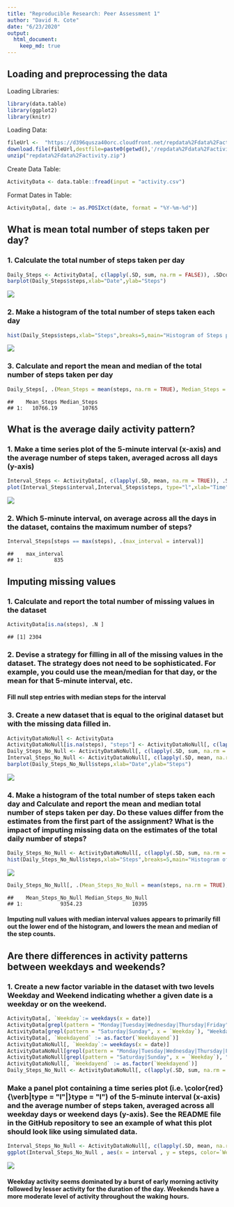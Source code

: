 ```yaml
---
title: "Reproducible Research: Peer Assessment 1"
author: "David R. Cote"
date: "6/23/2020"
output: 
  html_document:
    keep_md: true
---
```


## Loading and preprocessing the data

Loading Libraries:

```r
library(data.table)
library(ggplot2)
library(knitr)
```

Loading Data:

```r
fileUrl <-  "https://d396qusza40orc.cloudfront.net/repdata%2Fdata%2Factivity.zip"
download.file(fileUrl,destfile=paste0(getwd(),'/repdata%2Fdata%2Factivity.zip'), method = "curl")
unzip("repdata%2Fdata%2Factivity.zip")
```

Create Data Table:

```r
ActivityData <- data.table::fread(input = "activity.csv")
```

Format Dates in Table:

```r
ActivityData[, date := as.POSIXct(date, format = "%Y-%m-%d")]
```

## What is mean total number of steps taken per day?

### 1. Calculate the total number of steps taken per day  


```r
Daily_Steps <- ActivityData[, c(lapply(.SD, sum, na.rm = FALSE)), .SDcols = c("steps"), by = .(date)] 
barplot(Daily_Steps$steps,xlab="Date",ylab="Steps")  
```

![](PA1_template_files/dailysteps-1.png)<!-- -->

### 2. Make a histogram of the total number of steps taken each day  


```r
hist(Daily_Steps$steps,xlab="Steps",breaks=5,main="Histogram of Steps per Day")
```

![](dailystepshist-1.png)<!-- -->
  
### 3. Calculate and report the mean and median of the total number of steps taken per day  

```r
Daily_Steps[, .(Mean_Steps = mean(steps, na.rm = TRUE), Median_Steps = median(steps, na.rm = TRUE))]
```

```
##    Mean_Steps Median_Steps
## 1:   10766.19        10765
```

## What is the average daily activity pattern?

### 1. Make a time series plot of the 5-minute interval (x-axis) and the average number of steps taken, averaged across all days (y-axis)  

```r
Interval_Steps <- ActivityData[, c(lapply(.SD, mean, na.rm = TRUE)), .SDcols = c("steps"), by = .(interval)]
plot(Interval_Steps$interval,Interval_Steps$steps, type="l",xlab="Time",ylab="Average Steps")
```

![](PA1_template_files/intervalsteps-1.png)<!-- -->
  
### 2. Which 5-minute interval, on average across all the days in the dataset, contains the maximum number of steps?

```r
Interval_Steps[steps == max(steps), .(max_interval = interval)]
```

```
##    max_interval
## 1:          835
```

## Imputing missing values

### 1. Calculate and report the total number of missing values in the dataset 


```r
ActivityData[is.na(steps), .N ]
```

```
## [1] 2304
```

### 2. Devise a strategy for filling in all of the missing values in the dataset. The strategy does not need to be sophisticated. For example, you could use the mean/median for that day, or the mean for that 5-minute interval, etc.

#### Fill null step entries with median steps for the interval

### 3. Create a new dataset that is equal to the original dataset but with the missing data filled in.

```r
ActivityDataNoNull <- ActivityData
ActivityDataNoNull[is.na(steps), "steps"] <- ActivityDataNoNull[, c(lapply(.SD, median, na.rm = TRUE)), .SDcols = c("steps")]
Daily_Steps_No_Null <- ActivityDataNoNull[, c(lapply(.SD, sum, na.rm = FALSE)), .SDcols = c("steps"), by = .(date)] 
Interval_Steps_No_Null <- ActivityDataNoNull[, c(lapply(.SD, mean, na.rm = TRUE)), .SDcols = c("steps"), by = .(interval)]
barplot(Daily_Steps_No_Null$steps,xlab="Date",ylab="Steps")  
```

![](PA1_template_files/newsetnonulls-1.png)<!-- -->

### 4. Make a histogram of the total number of steps taken each day and Calculate and report the mean and median total number of steps taken per day. Do these values differ from the estimates from the first part of the assignment? What is the impact of imputing missing data on the estimates of the total daily number of steps?  


```r
Daily_Steps_No_Null <- ActivityDataNoNull[, c(lapply(.SD, sum, na.rm = FALSE)), .SDcols = c("steps"), by = .(date)] 
hist(Daily_Steps_No_Null$steps,xlab="Steps",breaks=5,main="Histogram of Steps per Day")
```

![](PA1_template_files/figure-html/dailystepshistnonull-1.png)<!-- -->

```r
Daily_Steps_No_Null[, .(Mean_Steps_No_Null = mean(steps, na.rm = TRUE), Median_Steps_No_Null = median(steps, na.rm = TRUE))]
```

```
##    Mean_Steps_No_Null Median_Steps_No_Null
## 1:            9354.23                10395
```
  
#### Imputing null values with median interval values appears to primarily fill out the lower end of the histogram, and lowers the mean and median of the step counts.  

## Are there differences in activity patterns between weekdays and weekends?

### 1. Create a new factor variable in the dataset with two levels Weekday and Weekend indicating whether a given date is a weekday or on the weekend.


```r
ActivityData[, `Weekday`:= weekdays(x = date)]
ActivityData[grepl(pattern = "Monday|Tuesday|Wednesday|Thursday|Friday", x = `Weekday`), "Weekdayend"] <- "Weekday"
ActivityData[grepl(pattern = "Saturday|Sunday", x = `Weekday`), "Weekdayend"] <- "Weekend"
ActivityData[, `Weekdayend` := as.factor(`Weekdayend`)]
ActivityDataNoNull[, `Weekday`:= weekdays(x = date)]
ActivityDataNoNull[grepl(pattern = "Monday|Tuesday|Wednesday|Thursday|Friday", x = `Weekday`), "Weekdayend"] <- "Weekday"
ActivityDataNoNull[grepl(pattern = "Saturday|Sunday", x = `Weekday`), "Weekdayend"] <- "Weekend"
ActivityDataNoNull[, `Weekdayend` := as.factor(`Weekdayend`)]
Daily_Steps_No_Null <- ActivityDataNoNull[, c(lapply(.SD, sum, na.rm = FALSE)), .SDcols = c("steps"), by = .(date)] 
```

### Make a panel plot containing a time series plot (i.e. \color{red}{\verb|type = "l"|}type = "l") of the 5-minute interval (x-axis) and the average number of steps taken, averaged across all weekday days or weekend days (y-axis). See the README file in the GitHub repository to see an example of what this plot should look like using simulated data.

```r
Interval_Steps_No_Null <- ActivityDataNoNull[, c(lapply(.SD, mean, na.rm = TRUE)), .SDcols = c("steps"), by = .(interval, `Weekdayend`)] 
ggplot(Interval_Steps_No_Null , aes(x = interval , y = steps, color=`Weekdayend`)) + geom_line() + labs(title = "Weekday vs. Weekend", x = "Interval", y = "Steps") + facet_wrap(~`Weekdayend` , ncol = 1, nrow=2)
```

![](PA1_template_files/figure-html/weekdayendplot-1.png)<!-- -->
  
#### Weekday activity seems dominated by a burst of early morning activity followed by lesser activity for the duration of the day. Weekends have a more moderate level of activity throughout the waking hours.
